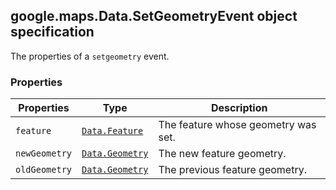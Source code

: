 <h2 id="Data.SetGeometryEvent">
google.maps.Data.SetGeometryEvent
object specification
</h2><p>The properties of a <code>setgeometry</code> event.</p><h3 id="devsite_header_53">Properties</h3><table summary="interface Data.SetGeometryEvent - Properties" width="100%">
<thead>
<tr><th>Properties</th>
<th>Type</th>
<th>Description</th>
</tr></thead>
<tbody>
<tr>
<td><code>feature</code></td>
<td><code><a href="https://github.com/amenadiel/google-maps-documentation/blob/master/docs/google.maps.Data.Feature.md">Data.Feature</a></code></td>
<td>The feature whose geometry was set.</td>
</tr>
<tr>
<td><code>newGeometry</code></td>
<td><code><a href="https://github.com/amenadiel/google-maps-documentation/blob/master/docs/google.maps.Data.Geometry.md">Data.Geometry</a></code></td>
<td>The new feature geometry.</td>
</tr>
<tr>
<td><code>oldGeometry</code></td>
<td><code><a href="https://github.com/amenadiel/google-maps-documentation/blob/master/docs/google.maps.Data.Geometry.md">Data.Geometry</a></code></td>
<td>The previous feature geometry.</td>
</tr>
</tbody>
</table>